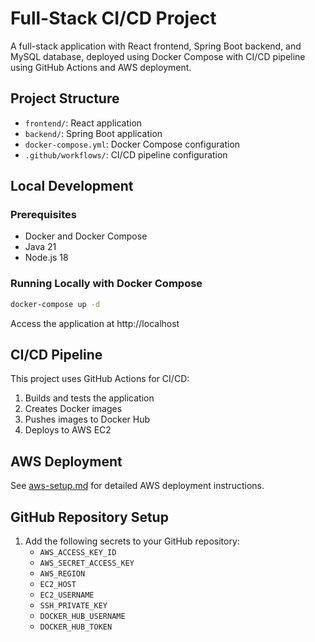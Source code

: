 # Full-Stack CI/CD Project

A full-stack application with React frontend, Spring Boot backend, and MySQL database, deployed using Docker Compose with CI/CD pipeline using GitHub Actions and AWS deployment.

## Project Structure

- `frontend/`: React application
- `backend/`: Spring Boot application
- `docker-compose.yml`: Docker Compose configuration
- `.github/workflows/`: CI/CD pipeline configuration

## Local Development

### Prerequisites
- Docker and Docker Compose
- Java 21
- Node.js 18

### Running Locally with Docker Compose

```bash
docker-compose up -d
```

Access the application at http://localhost

## CI/CD Pipeline

This project uses GitHub Actions for CI/CD:
1. Builds and tests the application
2. Creates Docker images
3. Pushes images to Docker Hub
4. Deploys to AWS EC2

## AWS Deployment

See [aws-setup.md](aws-setup.md) for detailed AWS deployment instructions.

## GitHub Repository Setup

1. Add the following secrets to your GitHub repository:
   - `AWS_ACCESS_KEY_ID`
   - `AWS_SECRET_ACCESS_KEY`
   - `AWS_REGION`
   - `EC2_HOST`
   - `EC2_USERNAME`
   - `SSH_PRIVATE_KEY`
   - `DOCKER_HUB_USERNAME`
   - `DOCKER_HUB_TOKEN`